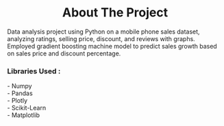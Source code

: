 <h1 align='center'> About The Project </h1>
<p>
  Data analysis project using Python on a mobile phone sales dataset, analyzing ratings, selling price, discount, and reviews with graphs. Employed gradient boosting machine model to predict sales growth based on sales price and discount percentage.
</p>
<h3>Libraries Used : </h3>
- Numpy <br>
- Pandas <br/>
- Plotly <br/>
- Scikit-Learn <br/>
- Matplotlib <br/>
